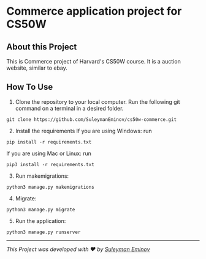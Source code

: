 # Commerce application project for CS50W

## About this Project
This is Commerce project of Harvard's CS50W course. It is a auction website, similar to ebay.

## How To Use
1. Clone the repository to your local computer.
Run the following git command on a terminal in a desired folder. 
```
git clone https://github.com/SuleymanEminov/cs50w-commerce.git
```
2. Install the requirements
If you are using Windows:
run 
``` 
pip install -r requirements.txt
```
If you are using Mac or Linux:
run
```
pip3 install -r requirements.txt
```
3. Run makemigrations: 
```
python3 manage.py makemigrations
```
4. Migrate: 
```
python3 manage.py migrate
```
5. Run the application: 
```
python3 manage.py runserver
```

---

_This Project was developed with ❤️ by [Suleyman Eminov](https://www.linkedin.com/in/suleyman-eminov/)_